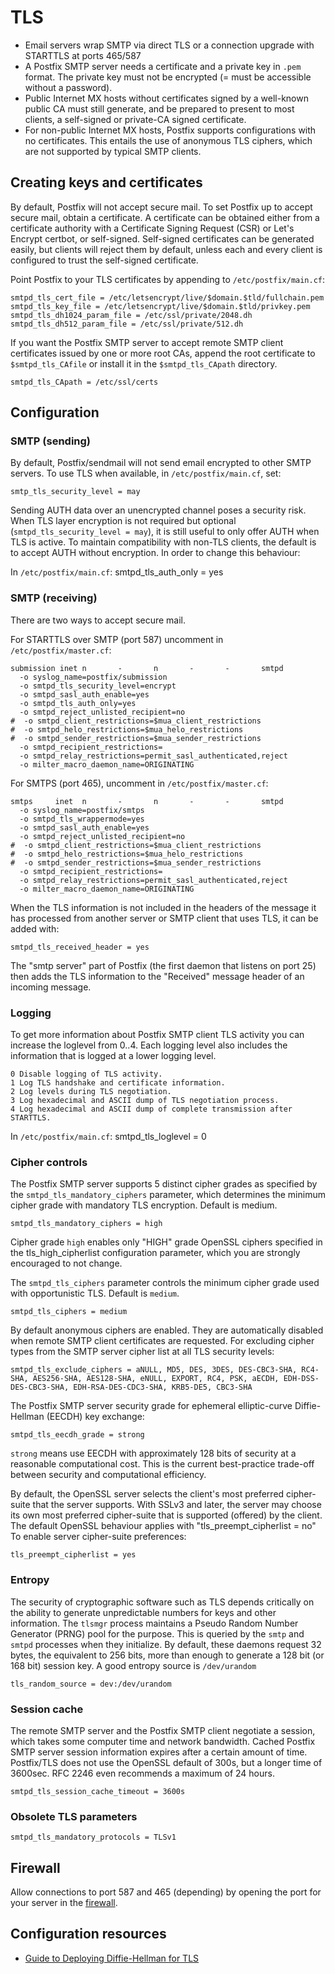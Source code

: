 # TLS

* Email servers wrap SMTP via direct TLS or a connection upgrade with STARTTLS at ports 465/587
* A Postfix SMTP server needs a certificate and a private key in `.pem` format. The private key must not be encrypted (= must be accessible without a password). 
* Public Internet MX hosts without certificates signed by a well-known public CA must still generate, and be prepared to present to most clients, a self-signed or private-CA signed certificate. 
* For non-public Internet MX hosts, Postfix supports configurations with no certificates. This entails the use of anonymous TLS ciphers, which are not supported by typical SMTP clients.

## Creating keys and certificates
By default, Postfix will not accept secure mail. To set Postfix up to accept secure mail, obtain a certificate. A certificate can be obtained either from a certificate authority with a Certificate Signing Request (CSR) or Let's Encrypt certbot, or self-signed. Self-signed certificates can be generated easily, but clients will reject them by default, unless each and every client is configured to trust the self-signed certificate. 

Point Postfix to your TLS certificates by appending to `/etc/postfix/main.cf`: 

    smtpd_tls_cert_file = /etc/letsencrypt/live/$domain.$tld/fullchain.pem
    smtpd_tls_key_file = /etc/letsencrypt/live/$domain.$tld/privkey.pem
    smtpd_tls_dh1024_param_file = /etc/ssl/private/2048.dh
    smtpd_tls_dh512_param_file = /etc/ssl/private/512.dh

If you want the Postfix SMTP server to accept remote SMTP client certificates issued by one or more root CAs, append the root certificate to `$smtpd_tls_CAfile` or install it in the `$smtpd_tls_CApath` directory. 

    smtpd_tls_CApath = /etc/ssl/certs

## Configuration

### SMTP (sending)

By default, Postfix/sendmail will not send email encrypted to other SMTP servers. To use TLS when available, in `/etc/postfix/main.cf`, set:

    smtp_tls_security_level = may

Sending AUTH data over an unencrypted channel poses a security risk. When TLS layer encryption is not required but optional (`smtpd_tls_security_level = may`), it is still useful to only offer AUTH when TLS is active. To maintain compatibility with non-TLS clients, the default is to accept AUTH without encryption. In order to change this behaviour: 

In `/etc/postfix/main.cf`:
    smtpd_tls_auth_only = yes

### SMTP (receiving)

There are two ways to accept secure mail. 

For STARTTLS over SMTP (port 587) uncomment in `/etc/postfix/master.cf`:

    submission inet n       -       n       -       -       smtpd
      -o syslog_name=postfix/submission
      -o smtpd_tls_security_level=encrypt
      -o smtpd_sasl_auth_enable=yes
      -o smtpd_tls_auth_only=yes
      -o smtpd_reject_unlisted_recipient=no
    #  -o smtpd_client_restrictions=$mua_client_restrictions
    #  -o smtpd_helo_restrictions=$mua_helo_restrictions
    #  -o smtpd_sender_restrictions=$mua_sender_restrictions
      -o smtpd_recipient_restrictions=
      -o smtpd_relay_restrictions=permit_sasl_authenticated,reject
      -o milter_macro_daemon_name=ORIGINATING

For SMTPS (port 465), uncomment in `/etc/postfix/master.cf`:

    smtps     inet  n       -       n       -       -       smtpd
      -o syslog_name=postfix/smtps
      -o smtpd_tls_wrappermode=yes
      -o smtpd_sasl_auth_enable=yes
      -o smtpd_reject_unlisted_recipient=no
    #  -o smtpd_client_restrictions=$mua_client_restrictions
    #  -o smtpd_helo_restrictions=$mua_helo_restrictions
    #  -o smtpd_sender_restrictions=$mua_sender_restrictions
      -o smtpd_recipient_restrictions=
      -o smtpd_relay_restrictions=permit_sasl_authenticated,reject
      -o milter_macro_daemon_name=ORIGINATING


When the TLS information is not included in the headers of the message it has processed from another server or SMTP client that uses TLS, it can be added with:

    smtpd_tls_received_header = yes

The "smtp server" part of Postfix (the first daemon that listens on port 25) then adds the TLS information to the "Received" message header of an incoming message.

### Logging

To get more information about Postfix SMTP client TLS activity you can increase the loglevel from 0..4. Each logging level also includes the information that is logged at a lower logging level.

    0 Disable logging of TLS activity.
    1 Log TLS handshake and certificate information.
    2 Log levels during TLS negotiation.
    3 Log hexadecimal and ASCII dump of TLS negotiation process.
    4 Log hexadecimal and ASCII dump of complete transmission after STARTTLS.

In `/etc/postfix/main.cf`:
    smtpd_tls_loglevel = 0

### Cipher controls

The Postfix SMTP server supports 5 distinct cipher grades as specified by the `smtpd_tls_mandatory_ciphers` parameter, which determines the minimum cipher grade with mandatory TLS encryption. Default is medium.

    smtpd_tls_mandatory_ciphers = high

Cipher grade `high` enables only "HIGH" grade OpenSSL ciphers specified in the tls_high_cipherlist configuration parameter, which you are strongly encouraged to not change. 

The `smtpd_tls_ciphers` parameter controls the minimum cipher grade used with opportunistic TLS. Default is `medium`.

    smtpd_tls_ciphers = medium

By default anonymous ciphers are enabled. They are automatically disabled when remote SMTP client certificates are requested. For excluding cipher types from the SMTP server cipher list at all TLS security levels:

    smtpd_tls_exclude_ciphers = aNULL, MD5, DES, 3DES, DES-CBC3-SHA, RC4-SHA, AES256-SHA, AES128-SHA, eNULL, EXPORT, RC4, PSK, aECDH, EDH-DSS-DES-CBC3-SHA, EDH-RSA-DES-CDC3-SHA, KRB5-DE5, CBC3-SHA

The Postfix SMTP server security grade for ephemeral elliptic-curve Diffie-Hellman (EECDH) key exchange: 

    smtpd_tls_eecdh_grade = strong

`strong` means use EECDH with approximately 128 bits of security at a reasonable computational cost. This is the current best-practice trade-off between security and computational efficiency. 

By default, the OpenSSL server selects the client's most preferred cipher-suite that the server supports. With SSLv3 and later, the server may choose its own most preferred cipher-suite that is supported (offered) by the client. The default OpenSSL behaviour applies with "tls_preempt_cipherlist = no" To enable server cipher-suite preferences:

    tls_preempt_cipherlist = yes

### Entropy

The security of cryptographic software such as TLS depends critically on the ability to generate unpredictable numbers for keys and other information. The `tlsmgr` process maintains a Pseudo Random Number Generator (PRNG) pool for the purpose. This is queried by the `smtp` and `smtpd` processes when they initialize. By default, these daemons request 32 bytes, the equivalent to 256 bits, more than enough to generate a 128 bit (or 168 bit) session key. A good entropy source is `/dev/urandom`

    tls_random_source = dev:/dev/urandom

### Session cache

The remote SMTP server and the Postfix SMTP client negotiate a session, which takes some computer time and network bandwidth.
Cached Postfix SMTP server session information expires after a certain amount of time. Postfix/TLS does not use the OpenSSL default of 300s, but a longer time of 3600sec. RFC 2246 even recommends a maximum of 24 hours. 

    smtpd_tls_session_cache_timeout = 3600s

### Obsolete TLS parameters 

    smtpd_tls_mandatory_protocols = TLSv1

## Firewall

Allow connections to port 587 and 465 (depending) by opening the port for your server in the [firewall](../server/firewall).

## Configuration resources

  * [Guide to Deploying Diffie-Hellman for TLS](https://weakdh.org/sysadmin.html)


